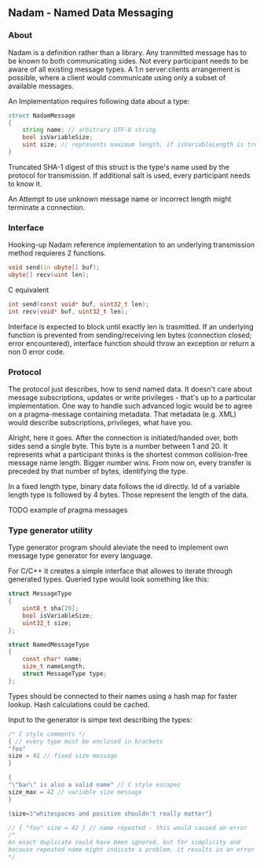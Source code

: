 ## Nadam - Named Data Messaging
### About
Nadam is a definition rather than a library. Any tranmitted message has to be known to both communicating sides.
Not every participant needs to be aware of all existing message types. A 1:n server:clients arrangement is possible,
where a client would communicate using only a subset of available messages.

An Implementation requires following data about a type:
```d
struct NadamMessage
{
	string name; // arbitrary UTF-8 string
	bool isVariableSize;
	uint size; // represents maximum length, if isVariableLength is true
}
```

Truncated SHA-1 digest of this struct is the type's name used by the protocol for transmission.
If additional salt is used, every participant needs to know it.

An Attempt to use unknown message name or incorrect length might terminate a connection.

### Interface
Hooking-up Nadam reference implementation to an underlying transmission method requieres 2 functions.
```d
void send(in ubyte[] buf);
ubyte[] recv(uint len);
```
C equivalent
```c
int send(const void* buf, uint32_t len);
int recv(void* buf, uint32_t len);
```
Interface is expected to block until exactly len is trasmitted.
If an underlying function is prevented from sending/receiving len bytes
(connection closed; error encountered), interface function should throw an exception or return a non 0 error code.

### Protocol
The protocol just describes, how to send named data. It doesn't care about message subscriptions, updates or write privileges - 
that's up to a particular implementation. One way to handle such advanced logic would be to agree on a pragma-message containing metadata.
That metadata (e.g. XML) would describe subscriptions, privileges, what have you.

Alright, here it goes. After the connection is initiated/handed over, both sides send a single byte.
This byte is a number between 1 and 20. It represents what a participant thinks is the
shortest common collision-free message name length. Bigger number wins. From now on, every transfer is
preceded by that number of bytes, identifying the type.

In a fixed length type, binary data follows the id directly.
Id of a variable length type is followed by 4 bytes. Those represent the length of the data.

TODO example of pragma messages

### Type generator utility
Type generator program should aleviate the need to implement own message type generator for every language.

For C/C++ it creates a simple interface that allowes to iterate through generated types. Queried type would look
something like this:
```c
struct MessageType
{
	uint8_t sha[20];
	bool isVariableSize;
	uint32_t size;
};

struct NamedMessageType
{
	const char* name;
	size_t nameLength;
	struct MessageType type;
};
```
Types should be connected to their names using a hash map for faster lookup. Hash calculations could be cached.

Input to the generator is simpe text describing the types:
```c
/* C style comments */
{ // every type must be enclosed in brackets
"foo"
size = 42 // fixed size message
}

{
"\"bar\" is also a valid name" // C style escapes
size_max = 42 // variable size message
}

{size=3"whitespaces and position shouldn't really matter"}

// { "foo" size = 42 } // name repeated - this would caused an error
/*
An exact duplicate could have been ignored, but for simplicity and
because repeated name might indicate a problem, it results in an error
*/
```
